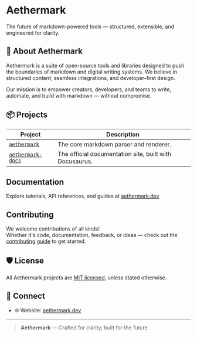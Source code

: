 # Aethermark

The future of markdown-powered tools — structured, extensible, and engineered for clarity.

## 🌟 About Aethermark

Aethermark is a suite of open-source tools and libraries designed to push the boundaries of markdown and digital writing systems. We believe in structured content, seamless integrations, and developer-first design.

Our mission is to empower creators, developers, and teams to write, automate, and build with markdown — without compromise.

## 📦 Projects

| Project | Description |
|--------|-------------|
| [`aethermark`](https://github.com/aethermark/aethermark) | The core markdown parser and renderer. |
| [`aethermark-docs`](https://github.com/aethermark/aethermark-docs) | The official documentation site, built with Docusaurus. |

## Documentation

Explore tutorials, API references, and guides at [aethermark.dev](https://aethermark.dev)

## Contributing

We welcome contributions of all kinds!  
Whether it's code, documentation, feedback, or ideas — check out the [contributing guide](https://github.com/aethermark/.github/blob/main/CONTRIBUTING.md) to get started.

## 🛡️ License

All Aethermark projects are [MIT licensed](https://opensource.org/licenses/MIT), unless stated otherwise.

## 🔗 Connect

- 🌐 Website: [aethermark.dev](https://aethermark.dev)

 ---
> **Aethermark** — Crafted for clarity, built for the future.
